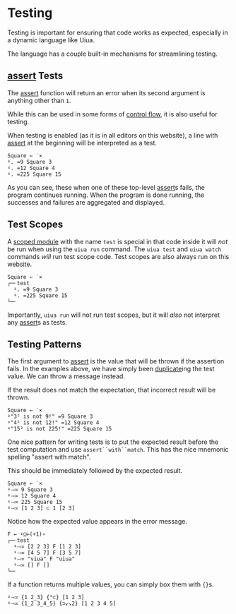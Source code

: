 # Testing

Testing is important for ensuring that code works as expected, especially in a dynamic language like Uiua.

The language has a couple built-in mechanisms for streamlining testing.

## [assert](/docs/assert) Tests

The [assert](/docs/assert) function will return an error when its second argument is anything other than `1`.

While this can be used in some forms of [control flow](/tutorial/controlflow), it is also useful for testing.

When testing is enabled (as it is in all editors on this website), a line with [assert](/docs/assert) at the beginning will be interpreted as a test.

```uiua should fail
Square ← ˙×
⍤. =9 Square 3
⍤. =12 Square 4
⍤. =225 Square 15
```

As you can see, these when one of these top-level [assert](/docs/assert)s fails, the program continues running.
When the program is done running, the successes and failures are aggregated and displayed.

## Test Scopes

A [scoped module](/tutorial/modules#scoped-modules) with the name `test` is special in that code inside it will *not* be run when using the `uiua run` command. The `uiua test` and `uiua watch` commands *will* run test scope code. Test scopes are also always run on this website.

```uiua
Square ← ˙×
┌─╴test
  ⍤. =9 Square 3
  ⍤. =225 Square 15
└─╴
```

Importantly, `uiua run` will not run test scopes, but it will *also* not interpret any [assert](/docs/assert)s as tests.

## Testing Patterns

The first argument to [assert](/docs/assert) is the value that will be thrown if the assertion fails. In the examples above, we have simply been [duplicate](/docs/duplicate)ing the test value. We can throw a message instead.

If the result does not match the expectation, that incorrect result will be thrown.

```uiua should fail
Square ← ˙×
⍤"3² is not 9!" =9 Square 3
⍤"4² is not 12!" =12 Square 4
⍤"15² is not 225!" =225 Square 15
```

One nice pattern for writing tests is to put the expected result before the test computation and use `assert``with``match`. This has the nice mnemonic spelling "assert with match".

This should be immediately followed by the expected result.

```uiua should fail
Square ← ˙×
⍤⤙≍ 9 Square 3
⍤⤙≍ 12 Square 4
⍤⤙≍ 225 Square 15
⍤⤙≍ [1 2 3] ⊂ 1 [2 3]
```

Notice how the expected value appears in the error message.

```uiua
F ← ⍣⍜⊢(+1)∘
┌─╴test
  ⍤⤙≍ [2 2 3] F [1 2 3]
  ⍤⤙≍ [4 5 7] F [3 5 7]
  ⍤⤙≍ "viua" F "uiua"
  ⍤⤙≍ [] F []
└─╴
```

If a function returns multiple values, you can simply box them with `{}`s.

```uiua
⍤⤙≍ {1 2_3} {°⊂} [1 2 3]
⍤⤙≍ {1_2 3_4_5} {⊃↙↘2} [1 2 3 4 5]
```